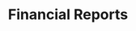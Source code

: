 ---
title: Financial Reports
layout: collection
permalink: /reports/
collection: reports
entries_layout: grid
classes: wide
---